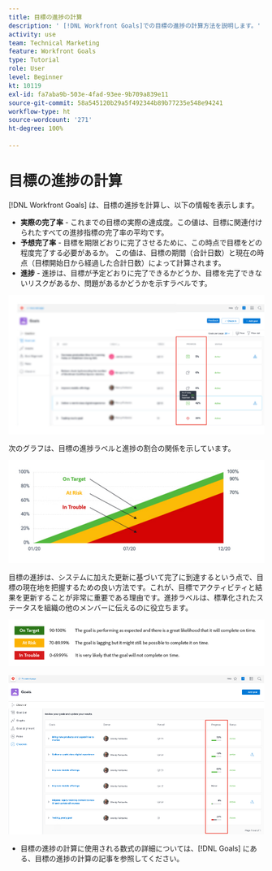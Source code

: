 ```yaml
---
title: 目標の進捗の計算
description: ' [!DNL Workfront Goals]での目標の進捗の計算方法を説明します。'
activity: use
team: Technical Marketing
feature: Workfront Goals
type: Tutorial
role: User
level: Beginner
kt: 10119
exl-id: fa7aba9b-503e-4fad-93ee-9b709a839e11
source-git-commit: 58a545120b29a5f492344b89b77235e548e94241
workflow-type: ht
source-wordcount: '271'
ht-degree: 100%

---
```


# 目標の進捗の計算

[!DNL Workfront Goals] は、目標の進捗を計算し、以下の情報を表示します。

* **実際の完了率** - これまでの目標の実際の達成度。この値は、目標に関連付けられたすべての進捗指標の完了率の平均です。
* **予想完了率** - 目標を期限どおりに完了させるために、この時点で目標をどの程度完了する必要があるか。 この値は、目標の期間（合計日数）と現在の時点（目標開始日から経過した合計日数）によって計算されます。
* **進捗** - 進捗は、目標が予定どおりに完了できるかどうか、目標を完了できないリスクがあるか、問題があるかどうかを示すラベルです。

![の目標の進捗のスクリーンショット[!DNL Workfront Goals]](assets/13-workfront-goals-percent-complete.png)

次のグラフは、目標の進捗ラベルと進捗の割合の関係を示しています。

![目標の進捗ラベルと進捗率の関係を示すグラフ](assets/14-workfront-goals-progress-statuses.jpeg)

目標の進捗は、システムに加えた更新に基づいて完了に到達するという点で、目標の現在地を把握するための良い方法です。これが、目標でアクティビティと結果を更新することが非常に重要である理由です。進捗ラベルは、標準化されたステータスを組織の他のメンバーに伝えるのに役立ちます。

![ の様々な進捗状況ラベルをカバーしている画像[!DNL Workfront Goals]](assets/15-workfront-goals-progress-bar-code.png)

![ の「[!UICONTROL チェックイン]」セクションの目標の進捗率列のスクリーンショット[!DNL Workfront Goals]](assets/16-workfront-goals-progress-status-bar.png)

<!-- Learn more graphic -->

* 目標の進捗の計算に使用される数式の詳細については、[!DNL   Goals] にある、目標の進捗の計算の記事を参照してください。


<!-- need link to documentation article, above -->
